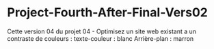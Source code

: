 # Project-Fourth-After-Final-Vers02

Cette version 04 du projet 04 - Optimisez un site web existant
a un contraste de couleurs :
texte-couleur : blanc
Arrière-plan : marron